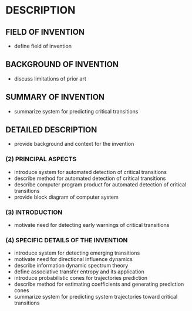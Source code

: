 # DESCRIPTION

## FIELD OF INVENTION

- define field of invention

## BACKGROUND OF INVENTION

- discuss limitations of prior art

## SUMMARY OF INVENTION

- summarize system for predicting critical transitions

## DETAILED DESCRIPTION

- provide background and context for the invention

### (2) PRINCIPAL ASPECTS

- introduce system for automated detection of critical transitions
- describe method for automated detection of critical transitions
- describe computer program product for automated detection of critical transitions
- provide block diagram of computer system

### (3) INTRODUCTION

- motivate need for detecting early warnings of critical transitions

### (4) SPECIFIC DETAILS OF THE INVENTION

- introduce system for detecting emerging transitions
- motivate need for directional influence dynamics
- describe information dynamic spectrum theory
- define associative transfer entropy and its application
- introduce probabilistic cones for trajectories prediction
- describe method for estimating coefficients and generating prediction cones
- summarize system for predicting system trajectories toward critical transitions

